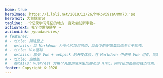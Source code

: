 ```yaml
---
home: true
heroImage: https://i.loli.net/2019/12/26/hWRpvi9zaANMm73.jpg
heroText: 大前端笔记
tagline: 一个记录学习笔记的地方，喜欢尝试新事物~
actionText: 找个位置随便坐 →
actionLink: /youdaoNotes/
# features:
# - title: 简洁至上
#   details: 以 Markdown 为中心的项目结构，以最少的配置帮助你专注于写作。
# - title: Vue驱动
#   details: 享受 Vue + webpack 的开发体验，在 Markdown 中使用 Vue 组件，同时可以使用 Vue 来开发自定义主题。
# - title: 高性能
#   details: VuePress 为每个页面预渲染生成静态的 HTML，同时在页面被加载的时候，将作为 SPA 运行。
footer: Copyright © 2020
---
```

